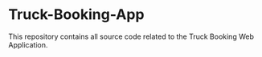 # Truck-Booking-App
This repository contains all source code related to the Truck Booking Web Application.
